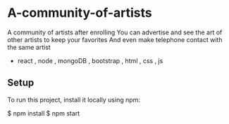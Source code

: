 # A-community-of-artists

A community of artists after enrolling
You can advertise and see the art of other artists to keep your favorites
And even make telephone contact with the same artist

- react , node , mongoDB , bootstrap , html , css , js

## Setup
To run this project, install it locally using npm:

$ npm install
$ npm start
